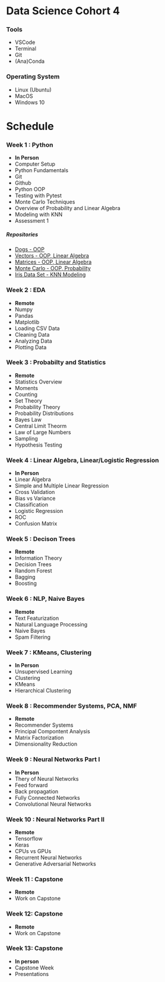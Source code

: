 # Data Science Cohort 4

### Tools

- VSCode
- Terminal
- Git
- (Ana)Conda

### Operating System

- Linux (Ubuntu)
- MacOS
- Windows 10

# Schedule

### Week 1 : Python

- **In Person**
- Computer Setup
- Python Fundamentals
- Git
- Github
- Python OOP
- Testing with Pytest
- Monte Carlo Techniques
- Overview of Probability and Linear Algebra
- Modeling with KNN
- Assessment 1

##### Repositories

- [Dogs - OOP](https://github.com/data-science-ml/who-let-the-dogs-out)
- [Vectors - OOP, Linear Algebra](https://github.com/data-science-ml/all-the-vectors)
- [Matrices - OOP, Linear Algebra](https://github.com/data-science-ml/enter-the-matrix)
- [Monte Carlo - OOP, Probability](https://github.com/data-science-ml/monte-carlo)
- [Iris Data Set - KNN Modeling](https://github.com/data-science-ml/knn-iris-data-set)

### Week 2 : EDA

- **Remote**
- Numpy
- Pandas
- Matplotlib
- Loading CSV Data
- Cleaning Data
- Analyzing Data
- Plotting Data

### Week 3 : Probabilty and Statistics

- **Remote**
- Statistics Overview
- Moments
- Counting
- Set Theory
- Probability Theory
- Probability Distributions
- Bayes Law
- Central Limit Theorm
- Law of Large Numbers
- Sampling
- Hypothesis Testing

### Week 4 : Linear Algebra, Linear/Logistic Regression

- **In Person**
- Linear Algebra
- Simple and Multiple Linear Regression
- Cross Validation
- Bias vs Variance
- Classification
- Logistic Regression
- ROC
- Confusion Matrix

### Week 5 : Decison Trees

- **Remote**
- Information Theory
- Decision Trees
- Random Forest
- Bagging
- Boosting

### Week 6 : NLP, Naive Bayes

- **Remote**
- Text Featurization
- Natural Language Processing
- Naive Bayes
- Spam Filtering

### Week 7 : KMeans, Clustering

- **In Person**
- Unsupervised Learning
- Clustering
- KMeans
- Hierarchical Clustering

### Week 8 : Recommender Systems, PCA, NMF

- **Remote**
- Recommender Systems
- Principal Compontent Analysis
- Matrix Factorization
- Dimensionality Reduction

### Week 9 : Neural Networks Part I

- **In Person**
- Thery of Neural Networks
- Feed forward
- Back propagation
- Fully Connected Networks
- Convolutional Neural Networks

### Week 10 : Neural Networks Part II

- **Remote**
- Tensorflow
- Keras
- CPUs vs GPUs
- Recurrent Neural Networks
- Generative Adversarial Networks

### Week 11 : Capstone

- **Remote**
- Work on Capstone

### Week 12: Capstone

- **Remote**
- Work on Capstone

### Week 13: Capstone

- **In person**
- Capstone Week
- Presentations

